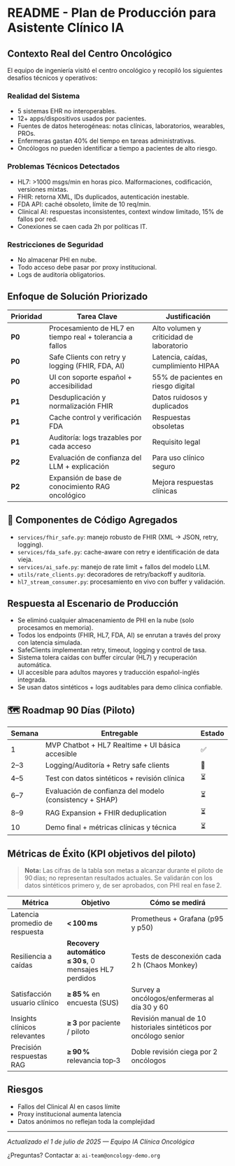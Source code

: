 # README - Plan de Producción para Asistente Clínico IA

## Contexto Real del Centro Oncológico

El equipo de ingeniería visitó el centro oncológico y recopiló los siguientes desafíos técnicos y operativos:

### Realidad del Sistema

* 5 sistemas EHR no interoperables.
* 12+ apps/dispositivos usados por pacientes.
* Fuentes de datos heterogéneas: notas clínicas, laboratorios, wearables, PROs.
* Enfermeras gastan 40% del tiempo en tareas administrativas.
* Oncólogos no pueden identificar a tiempo a pacientes de alto riesgo.

### Problemas Técnicos Detectados

* HL7: >1000 msgs/min en horas pico. Malformaciones, codificación, versiones mixtas.
* FHIR: retorna XML, IDs duplicados, autenticación inestable.
* FDA API: caché obsoleto, límite de 10 req/min.
* Clinical AI: respuestas inconsistentes, context window limitado, 15% de fallos por red.
* Conexiones se caen cada 2h por políticas IT.

### Restricciones de Seguridad

* No almacenar PHI en nube.
* Todo acceso debe pasar por proxy institucional.
* Logs de auditoría obligatorios.

## Enfoque de Solución Priorizado

| Prioridad | Tarea Clave                                               | Justificación                            |
| --------- | --------------------------------------------------------- | ---------------------------------------- |
| **P0**    | Procesamiento de HL7 en tiempo real + tolerancia a fallos | Alto volumen y criticidad de laboratorio |
| **P0**    | Safe Clients con retry y logging (FHIR, FDA, AI)          | Latencia, caídas, cumplimiento HIPAA     |
| **P0**    | UI con soporte español + accesibilidad                    | 55% de pacientes en riesgo digital       |
| **P1**    | Desduplicación y normalización FHIR                       | Datos ruidosos y duplicados              |
| **P1**    | Cache control y verificación FDA                          | Respuestas obsoletas                     |
| **P1**    | Auditoría: logs trazables por cada acceso                 | Requisito legal                          |
| **P2**    | Evaluación de confianza del LLM + explicación             | Para uso clínico seguro                  |
| **P2**    | Expansión de base de conocimiento RAG oncológico          | Mejora respuestas clínicas               |

## 🔧 Componentes de Código Agregados

* `services/fhir_safe.py`: manejo robusto de FHIR (XML → JSON, retry, logging).
* `services/fda_safe.py`: cache-aware con retry e identificación de data vieja.
* `services/ai_safe.py`: manejo de rate limit + fallos del modelo LLM.
* `utils/rate_clients.py`: decoradores de retry/backoff y auditoría.
* `hl7_stream_consumer.py`: procesamiento en vivo con buffer y validación.

## Respuesta al Escenario de Producción

- Se eliminó cualquier almacenamiento de PHI en la nube (solo procesamos en memoria).
- Todos los endpoints (FHIR, HL7, FDA, AI) se enrutan a través del proxy con latencia simulada.
- SafeClients implementan retry, timeout, logging y control de tasa.
- Sistema tolera caídas con buffer circular (HL7) y recuperación automática.
- UI accesible para adultos mayores y traducción español-inglés integrada.
- Se usan datos sintéticos + logs auditables para demo clínica confiable.

## 🗺️ Roadmap 90 Días (Piloto)

| Semana | Entregable                                              | Estado |
| ------ | ------------------------------------------------------- | ------ |
| 1      | MVP Chatbot + HL7 Realtime + UI básica accesible        | ✅      |
| 2–3    | Logging/Auditoría + Retry safe clients                  | 🔄     |
| 4–5    | Test con datos sintéticos + revisión clínica            | ⏳      |
| 6–7    | Evaluación de confianza del modelo (consistency + SHAP) | ⏳      |
| 8–9    | RAG Expansion + FHIR deduplication                      | ⏳      |
| 10     | Demo final + métricas clínicas y técnica                | ⏳      |

## Métricas de Éxito (KPI **objetivos** del piloto)

> **Nota:** Las cifras de la tabla son metas a alcanzar durante el piloto de 90 días; no representan resultados actuales. Se validarán con los datos sintéticos primero y, de ser aprobados, con PHI real en fase 2.

| Métrica                        | Objetivo                                                | Cómo se medirá                                                   |
| ------------------------------ | ------------------------------------------------------- | ---------------------------------------------------------------- |
| Latencia promedio de respuesta | **< 100 ms**                                            | Prometheus + Grafana (p95 y p50)                                 |
| Resiliencia a caídas           | **Recovery automático ≤ 30 s**, 0 mensajes HL7 perdidos | Tests de desconexión cada 2 h (Chaos Monkey)                     |
| Satisfacción usuario clínico   | **≥ 85 %** en encuesta (SUS)                            | Survey a oncólogos/enfermeras al día 30 y 60                     |
| Insights clínicos relevantes   | **≥ 3** por paciente / piloto                           | Revisión manual de 10 historiales sintéticos por oncólogo senior |
| Precisión respuestas RAG       | **≥ 90 %** relevancia top‑3                             | Doble revisión ciega por 2 oncólogos                             |

## Riesgos

* Fallos del Clinical AI en casos límite
* Proxy institucional aumenta latencia
* Datos anónimos no reflejan toda la complejidad

---

*Actualizado el 1 de julio de 2025 — Equipo IA Clínica Oncológica*

¿Preguntas? Contactar a: `ai-team@oncology-demo.org`
